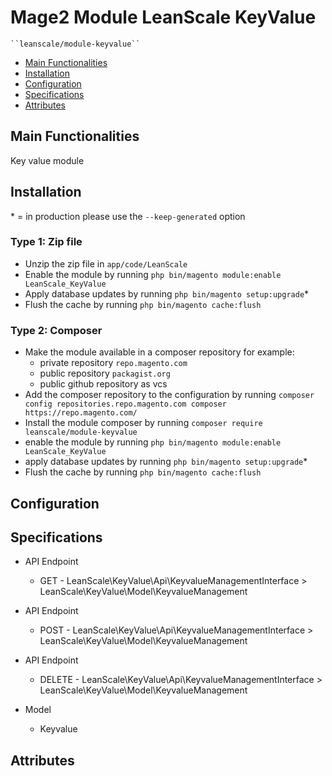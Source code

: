 # Mage2 Module LeanScale KeyValue

    ``leanscale/module-keyvalue``

 - [Main Functionalities](#markdown-header-main-functionalities)
 - [Installation](#markdown-header-installation)
 - [Configuration](#markdown-header-configuration)
 - [Specifications](#markdown-header-specifications)
 - [Attributes](#markdown-header-attributes)


## Main Functionalities
Key value module

## Installation
\* = in production please use the `--keep-generated` option

### Type 1: Zip file

 - Unzip the zip file in `app/code/LeanScale`
 - Enable the module by running `php bin/magento module:enable LeanScale_KeyValue`
 - Apply database updates by running `php bin/magento setup:upgrade`\*
 - Flush the cache by running `php bin/magento cache:flush`

### Type 2: Composer

 - Make the module available in a composer repository for example:
    - private repository `repo.magento.com`
    - public repository `packagist.org`
    - public github repository as vcs
 - Add the composer repository to the configuration by running `composer config repositories.repo.magento.com composer https://repo.magento.com/`
 - Install the module composer by running `composer require leanscale/module-keyvalue`
 - enable the module by running `php bin/magento module:enable LeanScale_KeyValue`
 - apply database updates by running `php bin/magento setup:upgrade`\*
 - Flush the cache by running `php bin/magento cache:flush`


## Configuration




## Specifications

 - API Endpoint
	- GET - LeanScale\KeyValue\Api\KeyvalueManagementInterface > LeanScale\KeyValue\Model\KeyvalueManagement

 - API Endpoint
	- POST - LeanScale\KeyValue\Api\KeyvalueManagementInterface > LeanScale\KeyValue\Model\KeyvalueManagement

 - API Endpoint
	- DELETE - LeanScale\KeyValue\Api\KeyvalueManagementInterface > LeanScale\KeyValue\Model\KeyvalueManagement

 - Model
	- Keyvalue


## Attributes



